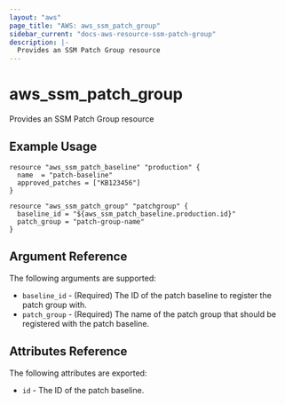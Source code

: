 ```yaml
---
layout: "aws"
page_title: "AWS: aws_ssm_patch_group"
sidebar_current: "docs-aws-resource-ssm-patch-group"
description: |-
  Provides an SSM Patch Group resource
---
```


# aws_ssm_patch_group

Provides an SSM Patch Group resource

## Example Usage

```hcl
resource "aws_ssm_patch_baseline" "production" {
  name  = "patch-baseline"
  approved_patches = ["KB123456"]
}

resource "aws_ssm_patch_group" "patchgroup" {
  baseline_id = "${aws_ssm_patch_baseline.production.id}"
  patch_group = "patch-group-name"
}
```

## Argument Reference

The following arguments are supported:

* `baseline_id` - (Required) The ID of the patch baseline to register the patch group with.
* `patch_group` - (Required) The name of the patch group that should be registered with the patch baseline.

## Attributes Reference

The following attributes are exported:

* `id` - The ID of the patch baseline.

